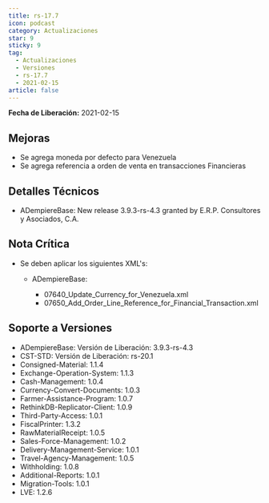 ```yaml
---
title: rs-17.7
icon: podcast
category: Actualizaciones
star: 9
sticky: 9
tag:
  - Actualizaciones
  - Versiones
  - rs-17.7
  - 2021-02-15
article: false
---
```


**Fecha de Liberación:** 2021-02-15

## Mejoras

- Se agrega moneda por defecto para Venezuela
- Se agrega referencia a orden de venta en transacciones Financieras

## Detalles Técnicos

- ADempiereBase: New release 3.9.3-rs-4.3 granted by E.R.P. Consultores y Asociados, C.A.

## Nota Crítica

- Se deben aplicar los siguientes XML's:

  - ADempiereBase:

    - 07640_Update_Currency_for_Venezuela.xml
    - 07650_Add_Order_Line_Reference_for_Financial_Transaction.xml

## Soporte a Versiones

- ADempiereBase: Versión de Liberación: 3.9.3-rs-4.3
- CST-STD: Versión de Liberación: rs-20.1
- Consigned-Material: 1.1.4
- Exchange-Operation-System: 1.1.3
- Cash-Management: 1.0.4
- Currency-Convert-Documents: 1.0.3
- Farmer-Assistance-Program: 1.0.7
- RethinkDB-Replicator-Client: 1.0.9
- Third-Party-Access: 1.0.1
- FiscalPrinter: 1.3.2
- RawMaterialReceipt: 1.0.5
- Sales-Force-Management: 1.0.2
- Delivery-Management-Service: 1.0.1
- Travel-Agency-Management: 1.0.5
- Withholding: 1.0.8
- Additional-Reports: 1.0.1
- Migration-Tools: 1.0.1
- LVE: 1.2.6
